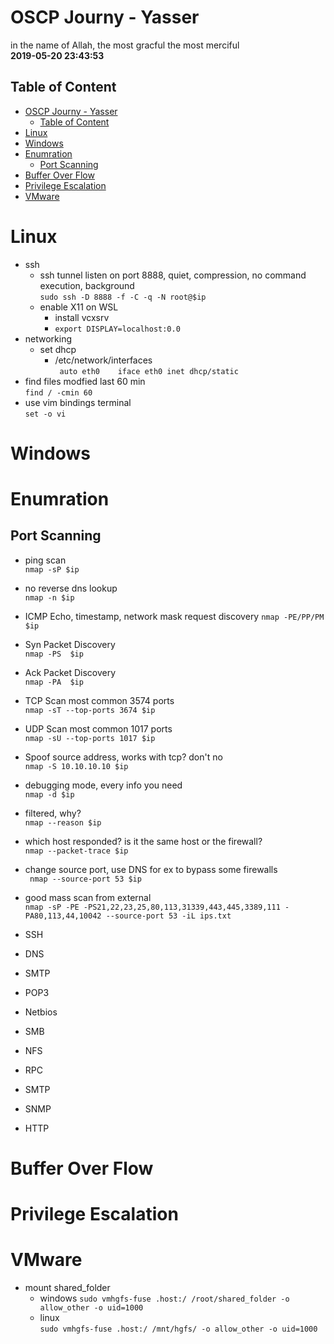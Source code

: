 # OSCP Journy - Yasser 
in the name of Allah, the most gracful the most merciful  
**2019-05-20 23:43:53** 

## Table of Content
- [OSCP Journy - Yasser](#oscp-journy---yasser)
  - [Table of Content](#table-of-content)
- [Linux](#linux)
- [Windows](#windows)
- [Enumration](#enumration)
  - [Port Scanning](#port-scanning)
- [Buffer Over Flow](#buffer-over-flow)
- [Privilege Escalation](#privilege-escalation)
- [VMware](#vmware)


Linux 
==========================
- ssh
  - ssh tunnel listen on port 8888, quiet, compression, no command execution, background   
  `sudo ssh -D 8888 -f -C -q -N root@$ip`
  - enable X11 on WSL  
    - install vcxsrv
    - `export DISPLAY=localhost:0.0`
- networking
  - set dhcp 
    - /etc/network/interfaces  
     `` auto eth0   
    iface eth0 inet dhcp/static``
- find files modfied last 60 min  
 ` find / -cmin 60 `  
- use vim bindings terminal  
  `set -o vi`







Windows 
==========================


Enumration 
==========================

Port Scanning 
------------------------

- ping scan  
`nmap -sP $ip`
- no reverse dns lookup  
`nmap -n $ip`
- ICMP Echo, timestamp, network mask request discovery
`nmap -PE/PP/PM $ip`
- Syn Packet Discovery   
`nmap -PS  $ip`
- Ack Packet Discovery  
`nmap -PA  $ip`
- TCP Scan most common 3574 ports   
`nmap -sT --top-ports 3674 $ip`
- UDP Scan most common 1017 ports   
`nmap -sU --top-ports 1017 $ip`
- Spoof source address, works with tcp? don't no  
`nmap -S 10.10.10.10 $ip`
- debugging mode, every info you need  
`nmap -d $ip`
- filtered, why?   
`nmap --reason $ip` 
- which host responded? is it the same host or the firewall?   
`nmap --packet-trace $ip`
- change source port, use DNS for ex to bypass some firewalls  
` nmap --source-port 53 $ip`

- good mass scan from external  
`nmap -sP -PE -PS21,22,23,25,80,113,31339,443,445,3389,111 -PA80,113,44,10042 --source-port 53 -iL ips.txt`


- SSH
- DNS
- SMTP
- POP3
- Netbios 
- SMB
- NFS
- RPC
- SMTP
- SNMP
- HTTP



Buffer Over Flow 
==========================


Privilege Escalation
==========================



VMware
==========================
- mount shared_folder  
    - windows 
    `sudo vmhgfs-fuse .host:/ /root/shared_folder -o allow_other -o uid=1000`
    - linux  
    `sudo vmhgfs-fuse .host:/ /mnt/hgfs/ -o allow_other -o uid=1000`